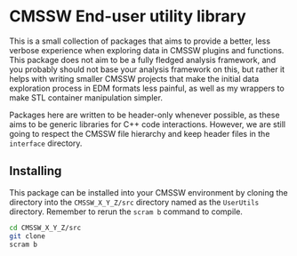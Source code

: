 # CMSSW End-user utility library

This is a small collection of packages that aims to provide a better, less
verbose experience when exploring data in CMSSW plugins and functions. This
package does not aim to be a fully fledged analysis framework, and you probably
should not base your analysis framework on this, but rather it helps with
writing smaller CMSSW projects that make the initial data exploration process
in EDM formats less painful, as well as my wrappers to make STL container
manipulation simpler.

Packages here are written to be header-only whenever possible, as these aims to
be generic libraries for C++ code interactions. However, we are still going to
respect the CMSSW file hierarchy and keep header files in the `interface`
directory.

## Installing

This package can be installed into your CMSSW environment by cloning the
directory into the `CMSSW_X_Y_Z/src` directory named as the `UserUtils`
directory. Remember to rerun the `scram b` command to compile.

```bash
cd CMSSW_X_Y_Z/src
git clone
scram b 
```

